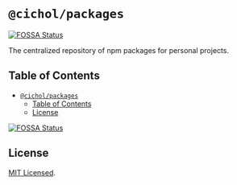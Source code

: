 # `@cichol/packages`
[![FOSSA Status](https://app.fossa.com/api/projects/git%2Bgithub.com%2Fmorrighan%2Fpackages.svg?type=shield)](https://app.fossa.com/projects/git%2Bgithub.com%2Fmorrighan%2Fpackages?ref=badge_shield)


The centralized repository of npm packages for personal projects.

## Table of Contents

- [`@cichol/packages`](#cicholpackages)
  - [Table of Contents](#table-of-contents)
  - [License](#license)


[![FOSSA Status](https://app.fossa.com/api/projects/git%2Bgithub.com%2Fmorrighan%2Fpackages.svg?type=large)](https://app.fossa.com/projects/git%2Bgithub.com%2Fmorrighan%2Fpackages?ref=badge_large)

## License

[MIT Licensed](LICENSE).